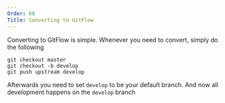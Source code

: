 ```yaml
---
Order: 60
Title: Converting to GitFlow
---
```


Converting to GitFlow is simple. Whenever you need to convert, simply do the
following

```shell
git checkout master
git checkout -b develop
git push upstream develop
```

Afterwards you need to set `develop` to be your default branch. And now all
development happens on the `develop` branch
